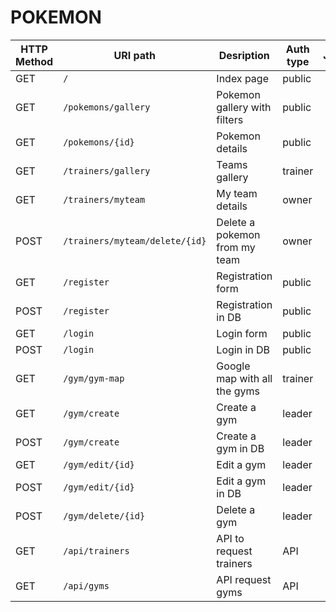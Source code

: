 <h1> POKEMON </h1>



<table>
    <thead>
        <th>HTTP Method</th>
        <th>URI path</th>
        <th>Desription</th>
        <th>Auth type</th>
        <th>JSON</th>
    </thead>
    <tbody>
        <tr>
            <td>GET</td>
            <td><code>/</code></td>
            <td>Index page</td>
            <td>public</td>
            <td></td>
        </tr>
        <tr>
            <td>GET</td>
            <td><code>/pokemons/gallery</code></td>
            <td>Pokemon gallery with filters</td>
            <td>public</td>
            <td></td>
        </tr>
        <tr>
            <td>GET</td>
            <td><code>/pokemons/{id}</code></td>
            <td>Pokemon details</td>
            <td>public</td>
            <td></td>
        </tr>
        <tr>
            <td>GET</td>
            <td><code>/trainers/gallery</code></td>
            <td>Teams gallery</td>
            <td>trainer</td>
            <td></td>
        </tr>
        <tr>
            <td>GET</td>
            <td><code>/trainers/myteam</code></td>
            <td>My team details</td>
            <td>owner</td>
            <td></td>
        </tr>
        <tr>
            <td>POST</td>
            <td><code>/trainers/myteam/delete/{id}</code></td>
            <td>Delete a pokemon from my team</td>
            <td>owner</td>
            <td></td>
        </tr>
        <tr>
            <td>GET</td>
            <td><code>/register</code></td>
            <td>Registration form</td>
            <td>public</td>
            <td></td>
        </tr>
        <tr>
            <td>POST</td>
            <td><code>/register</code></td>
            <td>Registration in DB</td>
            <td>public</td>
            <td></td>
        </tr>
        <tr>
            <td>GET</td>
            <td><code>/login</code></td>
            <td>Login form</td>
            <td>public</td>
            <td></td>
        </tr>
        <tr>
            <td>POST</td>
            <td><code>/login</code></td>
            <td>Login in DB</td>
            <td>public</td>
            <td></td>
        </tr>
        <tr>
            <td>GET</td>
            <td><code>/gym/gym-map</code></td>
            <td>Google map with all the gyms</td>
            <td>trainer</td>
            <td></td>
        </tr>
        <tr>
            <td>GET</td>
            <td><code>/gym/create</code></td>
            <td>Create a gym</td>
            <td>leader</td>
            <td></td>
        </tr>
        <tr>
            <td>POST</td>
            <td><code>/gym/create</code></td>
            <td>Create a gym in DB</td>
            <td>leader</td>
            <td></td>
        </tr>
        <tr>
            <td>GET</td>
            <td><code>/gym/edit/{id}</code></td>
            <td>Edit a gym</td>
            <td>leader</td>
            <td></td>
        </tr>
        <tr>
            <td>POST</td>
            <td><code>/gym/edit/{id}</code></td>
            <td>Edit a gym in DB</td>
            <td>leader</td>
            <td></td>
        </tr>
        <tr>
            <td>POST</td>
            <td><code>/gym/delete/{id}</code></td>
            <td>Delete a gym</td>
            <td>leader</td>
            <td></td>
        </tr>
        <tr>
            <td>GET</td>
            <td><code>/api/trainers</code></td>
            <td>API to request trainers</td>
            <td>API</td>
            <td></td>
        </tr>
        <tr>
            <td>GET</td>
            <td><code>/api/gyms</code></td>
            <td>API request gyms</td>
            <td>API</td>
            <td></td>
        </tr>
    </tbody>
</table>